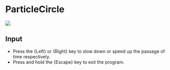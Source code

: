 # ParticleCircle

![](/res/image/ParticleCircle.gif)

## Input
- Press the {Left} or {Right} key to slow down or speed up the passage of time respectively.
- Press and hold the {Escape} key to exit the program.